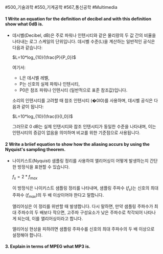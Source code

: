 #500_기술과학 #550_기계공학 #567_통신공학 #Multimedia 


#### 1 Write an equation for the definition of decibel and with this definition show what 0dB is.
- 데시벨(Decibel, dB)은 주로 파워나 인텐시티와 같은 물리량의 두 값 간의 비율을 나타내는 로그 스케일의 단위입니다. 
	데시벨 수준(L)을 계산하는 일반적인 공식은 다음과 같습니다:
	
	$L=10*log_{10}(\frac{P}{P_0})$
	
	여기서:
	
	- L은 데시벨 레벨,
	- P는 신호의 실제 파워나 인텐시티,
	- P0​은 참조 파워나 인텐시티 (일반적으로 표준 참조값)입니다.
	
	소리의 인텐시티를 고려할 때 참조 인텐시티 (�0I0​)를 사용하며, 데시벨 공식은 다음과 같이 됩니다:
	
	$L=10*log_{10}(\frac{I}{I_0})$
	
	그러므로 0 dB는 실제 인텐시티와 참조 인텐시티가 동일한 수준을 나타내며, 이는 인텐시티의 증감이 없음을 의미하며 비교를 위한 기준점으로 사용됩니다.

#### 2 Write a briief equation to show how the aliasing accurs by using the Nyquist's sampling theorem.
- 나이키스트(Nyquist) 샘플링 정리를 사용하여 앨리어싱이 어떻게 발생하는지 간단한 방정식을 표현할 수 있습니다.
	
	$f_{s}= 2*f_{max}$
	
	
	이 방정식은 나이키스트 샘플링 정리를 나타내며, 샘플링 주파수 ($f_{s}$​)는 신호의 최대 주파수 ($f_{max}$​)의 두 배 이상이어야 한다고 말합니다.
	
	앨리어싱은 이 정리를 위반할 때 발생합니다. 다시 말하면, 만약 샘플링 주파수가 최대 주파수의 두 배보다 작으면, 고주파 구성요소가 낮은 주파수로 착각되어 나타나게 되는데, 이를 앨리어싱이라고 합니다.
	
	앨리어싱 현상을 피하려면 샘플링 주파수를 신호의 최대 주파수의 두 배 이상으로 설정해야 합니다.

#### 3. Explain in terms of MPEG what MP3 is.